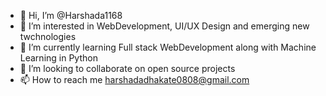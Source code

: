 - 👋 Hi, I’m @Harshada1168
- 👀 I’m interested in WebDevelopment, UI/UX Design and emerging new twchnologies
- 🌱 I’m currently learning Full stack WebDevelopment along with Machine Learning in Python
- 💞️ I’m looking to collaborate on open source projects 
- 📫 How to reach me harshadadhakate0808@gmail.com

<!---
Harshada1168/Harshada1168 is a ✨ special ✨ repository because its `README.md` (this file) appears on your GitHub profile.
You can click the Preview link to take a look at your changes.
--->
